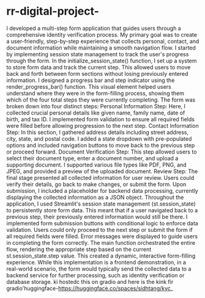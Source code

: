 # rr-digital-project-
I developed a multi-step form application that guides users through a comprehensive identity verification process. My primary goal was to create a user-friendly, step-by-step experience that collects personal, contact, and document information while maintaining a smooth navigation flow.
I started by implementing session state management to track the user's progress through the form. 
In the initialize_session_state() function, I set up a system to store form data and track the current step.
This allowed users to move back and forth between form sections without losing previously entered information.
I designed a progress bar and step indicator using the render_progress_bar() function. 
This visual element helped users understand where they were in the form-filling process, showing them which of the four total steps they were currently completing.
The form was broken down into four distinct steps:
Personal Information Step: Here, I collected crucial personal details like given name, family name, date of birth, and tax ID.
I implemented form validation to ensure all required fields were filled before allowing progression to the next step.
Contact Information Step: In this section, I gathered address details including street address, city, state, and postal code.
I added a state dropdown with pre-populated options and included navigation buttons to move back to the previous step or proceed forward.
Document Verification Step: This step allowed users to select their document type, enter a document number, and upload a supporting document.
I supported various file types like PDF, PNG, and JPEG, and provided a preview of the uploaded document.
Review Step: The final stage presented all collected information for user review. Users could verify their details, go back to make changes, or submit the form. Upon submission,
I included a placeholder for backend data processing, currently displaying the collected information as a JSON object.
Throughout the application, I used Streamlit's session state management (st.session_state) to persistently store form data. This meant that if a user navigated back to a previous step, their previously entered information would still be there.
I implemented form submission buttons with conditional logic to enforce data validation. Users could only proceed to the next step or submit the form if all required fields were filled. Error messages were displayed to guide users in completing the form correctly.
The main function orchestrated the entire flow, rendering the appropriate step based on the current st.session_state.step value. This created a dynamic, interactive form-filling experience.
While this implementation is a frontend demonstration, in a real-world scenario, the form would typically send the collected data to a backend service for further processing, such as identity verification or database storage.
ki hostedc this on gradio and here is the kink fir gradio'huggingface-https://huggingface.co/spaces/sidhtang/kyc_
